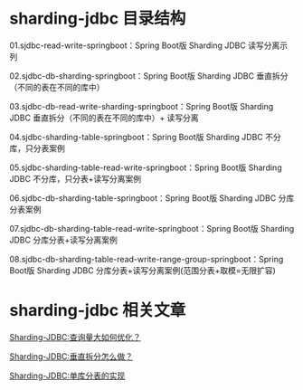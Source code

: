 # sharding-jdbc 目录结构

01.sjdbc-read-write-springboot：Spring Boot版 Sharding JDBC 读写分离示列

02.sjdbc-db-sharding-springboot：Spring Boot版 Sharding JDBC 垂直拆分（不同的表在不同的库中）

03.sjdbc-db-read-write-sharding-springboot：Spring Boot版 Sharding JDBC 垂直拆分（不同的表在不同的库中）+ 读写分离

04.sjdbc-sharding-table-springboot：Spring Boot版 Sharding JDBC 不分库，只分表案例

05.sjdbc-sharding-table-read-write-springboot：Spring Boot版 Sharding JDBC 不分库，只分表+读写分离案例

06.sjdbc-db-sharding-table-springboot：Spring Boot版 Sharding JDBC 分库分表案例

07.sjdbc-db-sharding-table-read-write-springboot：Spring Boot版 Sharding JDBC 分库分表+读写分离案例

08.sjdbc-db-sharding-table-read-write-range-group-springboot：Spring Boot版 Sharding JDBC 分库分表+读写分离案例(范围分表+取模=无限扩容)

# sharding-jdbc 相关文章

[Sharding-JDBC:查询量大如何优化？](https://mp.weixin.qq.com/s/kp2lJHpTMz4bDWkJYjVbOQ)

[Sharding-JDBC:垂直拆分怎么做？](https://mp.weixin.qq.com/s/wl8h6LIQUHztVuVbjfsU3Q)

[Sharding-JDBC:单库分表的实现](http://cxytiandi.com/blog/detail/36400)
